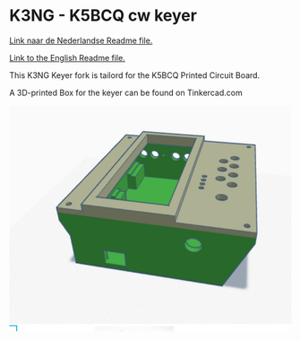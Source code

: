 # K3NG - K5BCQ cw keyer
<p><a href="https://github.com/costonisp/CW-keyer-K3NG-K5BCQ/blob/master/Nederlands.md">Link  naar de Nederlandse Readme file.</a></p>
<p><a href="https://github.com/costonisp/CW-keyer-K3NG-K5BCQ/blob/master/English.md">Link  to the English Readme file.</a></p>

This K3NG Keyer fork is tailord for the K5BCQ Printed Circuit Board.

A 3D-printed Box for the keyer can be found on Tinkercad.com

<p><img src="https://github.com/costonisp/CW-keyer-K3NG-K5BCQ/blob/master/images/3Dprototype.jpg"></a></p> 
